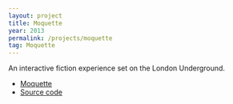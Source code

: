 ```yaml
---
layout: project
title: Moquette
year: 2013
permalink: /projects/moquette
tag: Moquette
---
```


An interactive fiction experience set on the London Underground.

- [Moquette](http://textadventures.co.uk/games/view/zbzfpcnknu_vdjog-cbihw/moquette)
- [Source code](https://github.com/alexwarren/moquette)